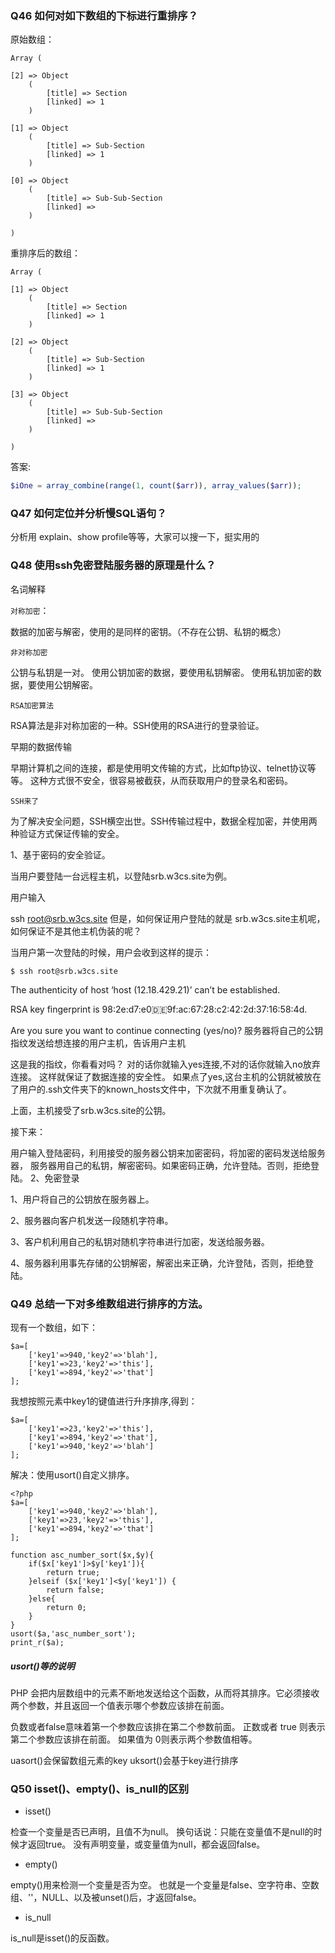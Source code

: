 
### Q46 如何对如下数组的下标进行重排序？

原始数组：
```
Array (

[2] => Object
    (
        [title] => Section
        [linked] => 1
    )

[1] => Object
    (
        [title] => Sub-Section
        [linked] => 1
    )

[0] => Object
    (
        [title] => Sub-Sub-Section
        [linked] => 
    )

)
```

重排序后的数组：
```
Array (

[1] => Object
    (
        [title] => Section
        [linked] => 1
    )

[2] => Object
    (
        [title] => Sub-Section
        [linked] => 1
    )

[3] => Object
    (
        [title] => Sub-Sub-Section
        [linked] => 
    )

)
```
答案:
```php
$iOne = array_combine(range(1, count($arr)), array_values($arr));
```

### Q47 如何定位并分析慢SQL语句？
分析用 explain、show profile等等，大家可以搜一下，挺实用的

### Q48 使用ssh免密登陆服务器的原理是什么？
名词解释

`对称加密`：

数据的加密与解密，使用的是同样的密钥。（不存在公钥、私钥的概念）

`非对称加密`

公钥与私钥是一对。 使用公钥加密的数据，要使用私钥解密。 使用私钥加密的数据，要使用公钥解密。

`RSA加密算法`

RSA算法是非对称加密的一种。SSH使用的RSA进行的登录验证。

早期的数据传输

早期计算机之间的连接，都是使用明文传输的方式，比如ftp协议、telnet协议等等。 这种方式很不安全，很容易被截获，从而获取用户的登录名和密码。

`SSH来了`

为了解决安全问题，SSH横空出世。SSH传输过程中，数据全程加密，并使用两种验证方式保证传输的安全。

1、基于密码的安全验证。

当用户要登陆一台远程主机，以登陆srb.w3cs.site为例。

用户输入

ssh root@srb.w3cs.site
但是，如何保证用户登陆的就是 srb.w3cs.site主机呢，如何保证不是其他主机伪装的呢？

当用户第一次登陆的时候，用户会收到这样的提示：

`$ ssh root@srb.w3cs.site`

The authenticity of host ‘host (12.18.429.21)’ can’t be established.

RSA key fingerprint is 98:2e:d7:e0:de:9f:ac:67:28:c2:42:2d:37:16:58:4d.

Are you sure you want to continue connecting (yes/no)?
服务器将自己的公钥指纹发送给想连接的用户主机，告诉用户主机

这是我的指纹，你看看对吗？ 对的话你就输入yes连接,不对的话你就输入no放弃连接。
这样就保证了数据连接的安全性。 如果点了yes,这台主机的公钥就被放在了用户的.ssh文件夹下的known_hosts文件中，下次就不用重复确认了。

上面，主机接受了srb.w3cs.site的公钥。

接下来：

用户输入登陆密码，利用接受的服务器公钥来加密密码，将加密的密码发送给服务器，
服务器用自己的私钥，解密密码。如果密码正确，允许登陆。否则，拒绝登陆。
2、免密登录

1、用户将自己的公钥放在服务器上。

2、服务器向客户机发送一段随机字符串。

3、客户机利用自己的私钥对随机字符串进行加密，发送给服务器。

4、服务器利用事先存储的公钥解密，解密出来正确，允许登陆，否则，拒绝登陆。

### Q49 总结一下对多维数组进行排序的方法。
现有一个数组，如下：

```
$a=[
    ['key1'=>940,'key2'=>'blah'],
    ['key1'=>23,'key2'=>'this'],
    ['key1'=>894,'key2'=>'that']
];
```

我想按照元素中key1的键值进行升序排序,得到：
```
$a=[
    ['key1'=>23,'key2'=>'this'],
    ['key1'=>894,'key2'=>'that'],
    ['key1'=>940,'key2'=>'blah']
];
```

解决：使用usort()自定义排序。
```
<?php
$a=[
    ['key1'=>940,'key2'=>'blah'],
    ['key1'=>23,'key2'=>'this'],
    ['key1'=>894,'key2'=>'that']
];

function asc_number_sort($x,$y){
    if($x['key1']>$y['key1']){
        return true;
    }elseif ($x['key1']<$y['key1']) {
        return false;
    }else{
        return 0;
    }
}
usort($a,'asc_number_sort');
print_r($a);
```
##### usort()等的说明

PHP 会把内层数组中的元素不断地发送给这个函数，从而将其排序。它必须接收两个参数，并且返回一个值表示哪个参数应该排在前面。

负数或者false意味着第一个参数应该排在第二个参数前面。 正数或者 true 则表示第二个参数应该排在前面。 如果值为 0则表示两个参数值相等。

uasort()会保留数组元素的key
uksort()会基于key进行排序

### Q50 isset()、empty()、is_null的区别
* isset()

检查一个变量是否已声明，且值不为null。 换句话说：只能在变量值不是null的时候才返回true。 没有声明变量，或变量值为null，都会返回false。

* empty()

empty()用来检测一个变量是否为空。 也就是一个变量是false、空字符串、空数组、''，NULL、以及被unset()后，才返回false。

* is_null

is_null是isset()的反函数。

